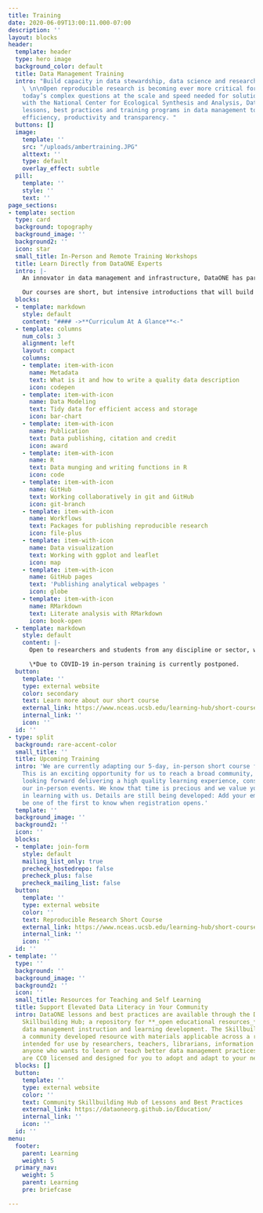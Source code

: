 ```yaml
---
title: Training
date: 2020-06-09T13:00:11.000-07:00
description: ''
layout: blocks
header:
  template: header
  type: hero image
  background_color: default
  title: Data Management Training
  intro: "Build capacity in data stewardship, data science and research reproducibility
    \ \n\nOpen reproducible research is becoming ever more critical for answering
    today’s complex questions at the scale and speed needed for solutions. In collaboration
    with the National Center for Ecological Synthesis and Analysis, DataONE has developed
    lessons, best practices and training programs in data management to support research
    efficiency, productivity and transparency. "
  buttons: []
  image:
    template: ''
    src: "/uploads/ambertraining.JPG"
    alttext: ''
    type: default
    overlay_effect: subtle
  pill:
    template: ''
    style: ''
    text: ''
page_sections:
- template: section
  type: card
  background: topography
  background_image: ''
  background2: ''
  icon: star
  small_title: In-Person and Remote Training Workshops
  title: Learn Directly from DataONE Experts
  intro: |-
    An innovator in data management and infrastructure, DataONE has partnered with NCEAS, leaders in data-intensive synthesis research, to offer access to experienced trainers, phenomenal resources, and an inclusive and interactive learning environment.

    Our courses are short, but intensive introductions that will build your skills in a variety of data science topics, ranging from the basics of programming in a new language to advanced computing techniques. As active practitioners  in advancing the field of data science, our instructors are able to incorporate the latest advancements into the curriculum.
  blocks:
  - template: markdown
    style: default
    content: "#### ->**Curriculum At A Glance**<-"
  - template: columns
    num_cols: 3
    alignment: left
    layout: compact
    columns:
    - template: item-with-icon
      name: Metadata
      text: What is it and how to write a quality data description
      icon: codepen
    - template: item-with-icon
      name: Data Modeling
      text: Tidy data for efficient access and storage
      icon: bar-chart
    - template: item-with-icon
      name: Publication
      text: Data publishing, citation and credit
      icon: award
    - template: item-with-icon
      name: R
      text: Data munging and writing functions in R
      icon: code
    - template: item-with-icon
      name: GitHub
      text: Working collaboratively in git and GitHub
      icon: git-branch
    - template: item-with-icon
      name: Workflows
      text: Packages for publishing reproducible research
      icon: file-plus
    - template: item-with-icon
      name: Data visualization
      text: Working with ggplot and leaflet
      icon: map
    - template: item-with-icon
      name: GitHub pages
      text: 'Publishing analytical webpages '
      icon: globe
    - template: item-with-icon
      name: RMarkdown
      text: Literate analysis with RMarkdown
      icon: book-open
  - template: markdown
    style: default
    content: |-
      Open to researchers and students from any discipline or sector, we offer courses at NCEAS in Santa Barbara - and welcome locals and travelers alike! We can also arrange a customized training at your home institution by request.

      \*Due to COVID-19 in-person training is currently postponed.
  button:
    template: ''
    type: external website
    color: secondary
    text: Learn more about our short course
    external_link: https://www.nceas.ucsb.edu/learning-hub/short-course
    internal_link: ''
    icon: ''
  id: ''
- type: split
  background: rare-accent-color
  small_title: ''
  title: Upcoming Training
  intro: 'We are currently adapting our 5-day, in-person short course for remote delivery.
    This is an exciting opportunity for us to reach a broad community, and we are
    looking forward delivering a high quality learning experience, consistent with
    our in-person events. We know that time is precious and we value your investment
    in learning with us. Details are still being developed: Add your email below to
    be one of the first to know when registration opens.'
  template: ''
  background_image: ''
  background2: ''
  icon: ''
  blocks:
  - template: join-form
    style: default
    mailing_list_only: true
    precheck_hostedrepo: false
    precheck_plus: false
    precheck_mailing_list: false
  button:
    template: ''
    type: external website
    color: ''
    text: Reproducible Research Short Course
    external_link: https://www.nceas.ucsb.edu/learning-hub/short-course
    internal_link: ''
    icon: ''
  id: ''
- template: ''
  type: ''
  background: ''
  background_image: ''
  background2: ''
  icon: ''
  small_title: Resources for Teaching and Self Learning
  title: Support Elevated Data Literacy in Your Community
  intro: DataONE lessons and best practices are available through the Data Management
    Skillbuilding Hub; a repository for **_open educational resources_** for use in
    data management instruction and learning development. The Skillbuilding Hub is
    a community developed resource with materials applicable across a range of contexts,
    intended for use by researchers, teachers, librarians, information managers or
    anyone who wants to learn or teach better data management practices. All the materials
    are CC0 licensed and designed for you to adopt and adapt to your needs.
  blocks: []
  button:
    template: ''
    type: external website
    color: ''
    text: Community Skillbuilding Hub of Lessons and Best Practices
    external_link: https://dataoneorg.github.io/Education/
    internal_link: ''
    icon: ''
  id: ''
menu:
  footer:
    parent: Learning
    weight: 5
  primary_nav:
    weight: 5
    parent: Learning
    pre: briefcase

---
```

